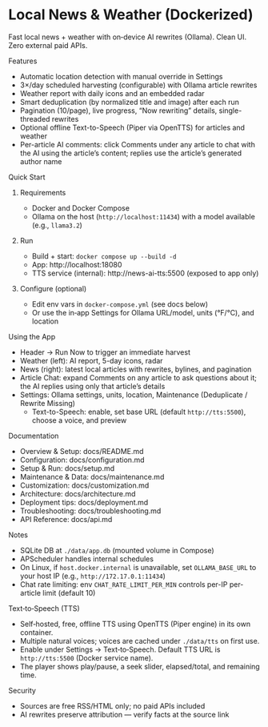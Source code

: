 Local News & Weather (Dockerized)
================================

Fast local news + weather with on‑device AI rewrites (Ollama). Clean UI. Zero external paid APIs.

Features
- Automatic location detection with manual override in Settings
- 3×/day scheduled harvesting (configurable) with Ollama article rewrites
- Weather report with daily icons and an embedded radar
- Smart deduplication (by normalized title and image) after each run
- Pagination (10/page), live progress, “Now rewriting” details, single-threaded rewrites
- Optional offline Text-to-Speech (Piper via OpenTTS) for articles and weather
- Per-article AI comments: click Comments under any article to chat with the AI using the article’s content; replies use the article’s generated author name

Quick Start
1) Requirements
   - Docker and Docker Compose
   - Ollama on the host (`http://localhost:11434`) with a model available (e.g., `llama3.2`)

2) Run
   - Build + start: `docker compose up --build -d`
   - App: http://localhost:18080
   - TTS service (internal): http://news-ai-tts:5500 (exposed to app only)

3) Configure (optional)
   - Edit env vars in `docker-compose.yml` (see docs below)
   - Or use the in‑app Settings for Ollama URL/model, units (°F/°C), and location

Using the App
- Header → Run Now to trigger an immediate harvest
- Weather (left): AI report, 5-day icons, radar
- News (right): latest local articles with rewrites, bylines, and pagination
- Article Chat: expand Comments on any article to ask questions about it; the AI replies using only that article’s details
- Settings: Ollama settings, units, location, Maintenance (Deduplicate / Rewrite Missing)
  - Text-to-Speech: enable, set base URL (default `http://tts:5500`), choose a voice, and preview

Documentation
- Overview & Setup: docs/README.md
- Configuration: docs/configuration.md
- Setup & Run: docs/setup.md
- Maintenance & Data: docs/maintenance.md
- Customization: docs/customization.md
- Architecture: docs/architecture.md
- Deployment tips: docs/deployment.md
- Troubleshooting: docs/troubleshooting.md
- API Reference: docs/api.md

Notes
- SQLite DB at `./data/app.db` (mounted volume in Compose)
- APScheduler handles internal schedules
- On Linux, if `host.docker.internal` is unavailable, set `OLLAMA_BASE_URL` to your host IP (e.g., `http://172.17.0.1:11434`)
- Chat rate limiting: env `CHAT_RATE_LIMIT_PER_MIN` controls per-IP per-article limit (default 10)

Text‑to‑Speech (TTS)
- Self‑hosted, free, offline TTS using OpenTTS (Piper engine) in its own container.
- Multiple natural voices; voices are cached under `./data/tts` on first use.
- Enable under Settings → Text‑to‑Speech. Default TTS URL is `http://tts:5500` (Docker service name).
- The player shows play/pause, a seek slider, elapsed/total, and remaining time.

Security
- Sources are free RSS/HTML only; no paid APIs included
- AI rewrites preserve attribution — verify facts at the source link
